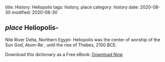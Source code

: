 title: History: Heliopolis
tags: history, place
category: history
date: 2020-08-30
modified: 2020-08-30

## _place_  Heliopolis-
Nile River Delta, Northern Egypt-
Heliopolis was
the center of worship of the Sun God,   Atum-Re
, until the rise of
Thebes,   2100 BCE.


Download *this* dictionary as a Free eBook: [Download Now]({static}static/CairnsHistoryDictionary.pdf)

